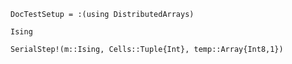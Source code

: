 ```@meta
DocTestSetup = :(using DistributedArrays)
```

```@docs
Ising

SerialStep!(m::Ising, Cells::Tuple{Int}, temp::Array{Int8,1})
```